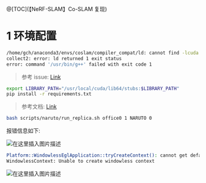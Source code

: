 ﻿@[TOC](【NeRF-SLAM】Co-SLAM 复现)

# 1 环境配置


```bash
/home/gch/anaconda3/envs/coslam/compiler_compat/ld: cannot find -lcuda: No such file or directory
collect2: error: ld returned 1 exit status
error: command '/usr/bin/g++' failed with exit code 1
```


>参考 issue: [Link](https://github.com/NVlabs/tiny-cuda-nn/issues/183#issuecomment-1342828785)


```bash
export LIBRARY_PATH="/usr/local/cuda/lib64/stubs:$LIBRARY_PATH"
pip install -r requirements.txt
```


>参考文档: [Link](https://docs.nvidia.cn/cuda/wsl-user-guide/index.html)

```bash
bash scripts/naruto/run_replica.sh office0 1 NARUTO 0
```

报错信息如下:

![在这里插入图片描述](https://i-blog.csdnimg.cn/direct/f18a1e6460bd47bca31493df89c4a2b7.png#pic_center)

```bash
Platform::WindowlessEglApplication::tryCreateContext(): cannot get default EGL display: EGL_BAD_PARAMETER
WindowlessContext: Unable to create windowless context
```


![在这里插入图片描述](https://i-blog.csdnimg.cn/direct/9d4f429386454a82bbc9a9bcb00a2ff7.png#pic_center)

